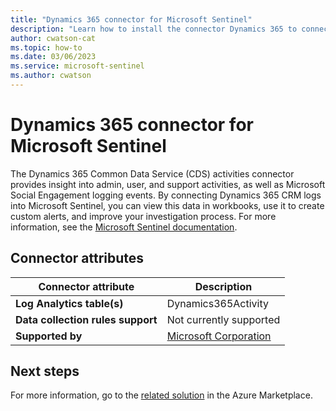 ```yaml
---
title: "Dynamics 365 connector for Microsoft Sentinel"
description: "Learn how to install the connector Dynamics 365 to connect your data source to Microsoft Sentinel."
author: cwatson-cat
ms.topic: how-to
ms.date: 03/06/2023
ms.service: microsoft-sentinel
ms.author: cwatson
---
```


# Dynamics 365 connector for Microsoft Sentinel

The Dynamics 365 Common Data Service (CDS) activities connector provides insight into admin, user, and support activities, as well as Microsoft Social Engagement logging events. By connecting Dynamics 365 CRM logs into Microsoft Sentinel, you can view this data in workbooks, use it to create custom alerts, and improve your investigation process. For more information, see the [Microsoft Sentinel documentation](https://go.microsoft.com//fwlink/p/?linkid=2226719&wt.mc_id=sentinel_dataconnectordocs_content_cnl_csasci).

## Connector attributes

| Connector attribute | Description |
| --- | --- |
| **Log Analytics table(s)** | Dynamics365Activity<br/> |
| **Data collection rules support** | Not currently supported |
| **Supported by** | [Microsoft Corporation](https://support.microsoft.com) |


## Next steps

For more information, go to the [related solution](https://azuremarketplace.microsoft.com/en-us/marketplace/apps/sentinel4dynamics365.dynamics365connector?tab=Overview) in the Azure Marketplace.

